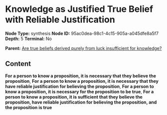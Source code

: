 # Knowledge as Justified True Belief with Reliable Justification

**Node Type:** synthesis
**Node ID:** 95ac0dea-98c1-4c15-905a-a045dfe8a5f7
**Depth:** 5
**Terminal:** No

**Parent:** [Are true beliefs derived purely from luck insufficient for knowledge?](are-true-beliefs-derived-purely-from-luck-insufficient-for-knowledge-antithesis-c0619fde-acd2-47af-9f94-8c5d46321005.md)

## Content

**For a person to know a proposition, it is necessary that they believe the proposition**, **For a person to know a proposition, it is necessary that they have reliable justification for believing the proposition**, **For a person to know a proposition, it is necessary for the proposition to be true**, **For a person to know a proposition, it is sufficient that they believe the proposition, have reliable justification for believing the proposition, and the proposition is true**
